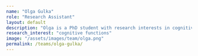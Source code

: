 ```yaml
---
name: "Olga Gulka"
role: "Research Assistant"
layout: default
description: "Olga is a PhD student with research interests in cognitive functions, including memory and attention, using eye tracking and fMRI methods."
research_interest: "cognitive functions"
image: "/assets/images/team/olga.png"
permalink: /teams/olga-gulka/
---
```

